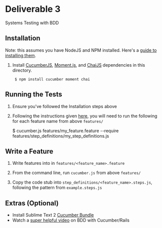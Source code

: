 # Deliverable 3

Systems Testing with BDD

## Installation

Note: this assumes you have NodeJS and NPM installed. Here's a [guide to installing them](http://www.joyent.com/blog/installing-node-and-npm/).

1. Install [CucumberJS](https://github.com/cucumber/cucumber-js), [Moment.js](https://github.com/moment/moment), and [ChaiJS](http://chaijs.com/) dependencies in this directory.

		$ npm install cucumber moment chai


## Running the Tests

1. Ensure you've followed the Installation steps above

2. Following the instructions given [here](https://github.com/cucumber/cucumber-js#run-cucumber), you will need to run the following for each feature name from above `features/`

    $ cucumber.js features/my_feature.feature --require features/step_definitions/my_step_definitions.js

## Write a Feature

1. Write features into in `features/<feature_name>.feature`

2. From the command line, run `cucumber.js` from above `features/`

3. Copy the code stub into `step_definitions/<feature_name>.steps.js`, following the pattern from `example.steps.js`


## Extras (Optional)

- Install Sublime Text 2 [Cucumber Bundle](https://github.com/npverni/cucumber-sublime2-bundle)
- Watch a [super helpful video](http://blog.codeship.io/2013/04/30/bdd-with-cucumber.html) on BDD with Cucumber/Rails
